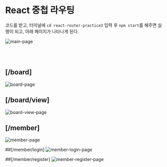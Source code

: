 # React 중첩 라우팅

코드를 받고, 터미널에 `cd react-router-practice3` 입력 후 `npm start`를 해주면 실행이 되고, 아래 페이지가 나타나게 된다.

![main-page](https://github.com/98Woonho/react-practice/assets/145889732/53845505-87ba-481c-b798-60eda2c1a10c)

<br>
<br>

## [/board]
![board-page](https://github.com/98Woonho/react-practice/assets/145889732/aaf92a55-a0ce-4d91-84ab-f33214c438aa)

## [/board/view]
![board-view-page](https://github.com/98Woonho/react-practice/assets/145889732/70a0e6bb-3c05-4046-aab4-1cfd7bbb2636)

## [/member]
![member-page](https://github.com/98Woonho/react-practice/assets/145889732/253e39fb-72fc-4f81-99df-24d5a4e1360a)

##[/member/login]
![member-login-page](https://github.com/98Woonho/react-practice/assets/145889732/54f699f3-3905-4b7a-b28a-16bd205a66eb)

##[/member/register]
![member-register-page](https://github.com/98Woonho/react-practice/assets/145889732/ba3c05d5-bd39-4fcb-ab22-b0e25670c868)

